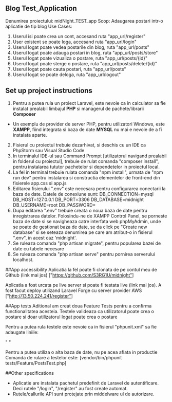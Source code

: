 ## Blog Test_Application
Denumirea proiectului: midNight_TEST_app
Scop: Adaugarea postari intr-o aplicatie de tip blog
Use Cases: 
1. Userul isi poate crea un cont, accesand ruta "app_url/register"
2. User existent se poate loga, accesand ruta "app_url/login"
3. Userul logat poate vedea postarile din blog, ruta "app_url/posts"
4. Userul logat poate adauga postari in blog, ruta "app_url/posts/store"
5. Userul logat poate vizualiza o postare, ruta "app_url/posts/{id}"
6. Userul logat poate sterge o postare, ruta "app_url/posts/delete/{id}"
7. Userul logat poate cauta postari, ruta "app_url/posts"
8. Userul logat se poate deloga, ruta "app_url/logout"

## Set up project instructions
1. Pentru a putea rula un proiect Laravel, este nevoie ca in calculator sa fie instalat prealabil limbajul **PHP** si managerul de pachete/librarii **Composer**
* Un exemplu de provider de server PHP, pentru utilizatori Windows, este **XAMPP**, fiind integrata si baza de date **MYSQL** nu mai e nevoie de a fi
instalata aparte. 
2. Fisierul cu proiectul trebuie dezarhivat, si deschis cu un IDE ca PhpStorm sau Visual Studio Code
3. In terminalul IDE-ul sau Command Prompt [utilizatorul navigand prealabil in folderul cu proiectul], trebuie de rulat comanda "composer install",
pentru instalarea tututor pachetelor si dependetelor in proiectul local.
4. La fel in terminal trebuie rulata comanda "npm install", urmata de "npm run dev" pentru instalarea si constructia elementelor de front-end 
din fisierele app.css si app.js
5. Editarea fisierului ".env" este necesara pentru configurarea conectarii la baza de date. Datele de conexiune sunt:
   DB_CONNECTION=mysql
   DB_HOST=127.0.0.1
   DB_PORT=3306
   DB_DATABASE=midnight
   DB_USERNAME=root
   DB_PASSWORD=
6. Dupa editarea ".env" trebuie creata o noua baza de date pentru inregistrarea datelor. Folosindu-ne de XAMPP Control Panel, 
se porneste baza de date si se navigheaza catre interfata web phpMyAdmin, unde se poate de gestionat baza de date, se da click pe 
"Create new database" si se seteaza denumirea pe care am atribut-o in fisierul ".env", in acest caz 'midnight'.
7. Se ruleaza comanda "php artisan migrate", pentru popularea bazei de date cu tabele necesare
8. Se ruleaza comanda "php artisan serve" pentru pornirea serverului localhost. 

##App accessibility 
Aplicatia la fel poate fi clonata de pe contul meu de Github (link mai jos)
["https://github.com/S3RG1U/midnight"]

Aplicatia a fost urcata pe live server si poate fi testata live (link mai jos). A fost facut deploy utilizand Laravel Forge cu server provider AWS
["http://13.50.224.241/register"]

##App tests
Aditional am creat doua Feature Tests pentru a confirma functionalitatea acesteia. Testele valideaza ca utilizatorul poate crea o postare si
doar utilizatorul logat poate crea o postare

Pentru a putea rula testele este nevoie ca in fisierul "phpunit.xml" sa fie adaugate liniile:

" <env name="DB_CONNECTION" value="sqlite"/>
<env name="DB_DATABASE" value=":memory:"/> "

Pentru a putea utiliza o alta baza de date, nu pe acea aflata in productie
Comanda de rulare a testelor este: [vendor/bin/phpunit tests/Feature/PostsTest.php]

##Other specifications
* Aplicatie are instalata pachetul predefinit de Laravel de autentificare. Deci rutele "/login", "/register" au fost create automat.
* Rutele/callurile API sunt protejate prin middelware ul de autorizare. 
